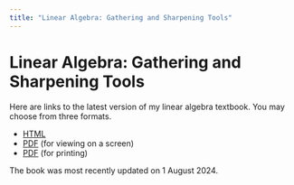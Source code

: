 ```yaml
---
title: "Linear Algebra: Gathering and Sharpening Tools"
---
```


# Linear Algebra: Gathering and Sharpening Tools

Here are links to the latest version of my linear algebra textbook. You may choose from three formats.
* [HTML](https://rhigginbottom.github.io/labook/)
* [PDF](la-book-screen.pdf) (for viewing on a screen)
* [PDF](la-book-print.pdf) (for printing)

The book was most recently updated on 1 August 2024.